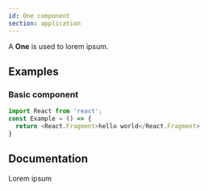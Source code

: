 ```yaml
---
id: One component
section: application
---
```


A **One** is used to lorem ipsum.


## Examples
### Basic component
```js
import React from 'react';
const Example = () => {
  return <React.Fragment>hello world</React.Fragment>
}
```

## Documentation
Lorem ipsum
